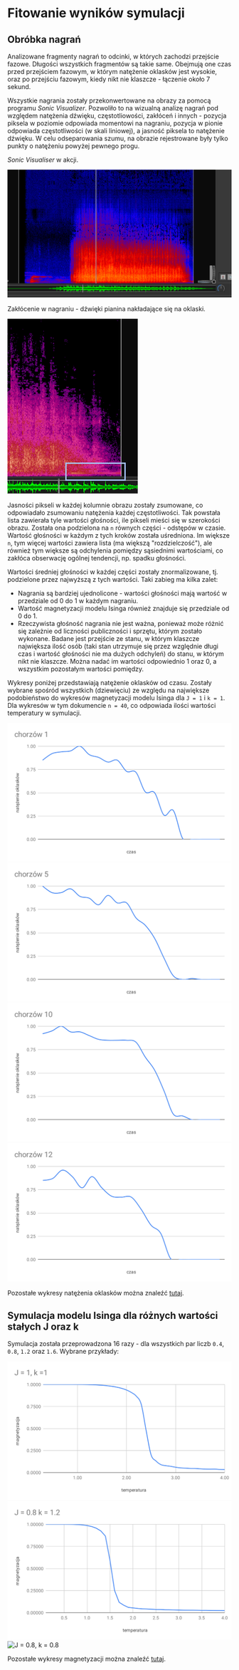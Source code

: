 


# Fitowanie wyników symulacji

## Obróbka nagrań

Analizowane fragmenty nagrań to odcinki, w których zachodzi przejście fazowe.
Długości wszystkich fragmentów są takie same. Obejmują one czas przed przejściem fazowym,
w którym natężenie oklasków jest wysokie, oraz po przejściu fazowym,
kiedy nikt nie klaszcze - łączenie około 7 sekund.


Wszystkie nagrania zostały przekonwertowane na obrazy za pomocą programu *Sonic Visualizer*.
Pozwoliło to na wizualną analizę nagrań pod względem natężenia dźwięku, częstotliowości,
zakłóceń i innych - pozycja piksela w poziomie odpowiada momentowi na nagraniu,
pozycja w pionie odpowiada częstotliwości (w skali liniowej), a jasność piksela
to natężenie dźwięku. W celu odseparowania szumu, na obrazie rejestrowane były
tylko punkty o natężeniu powyżej pewnego progu.


*Sonic Visualiser* w akcji.

![Sonic Visualiser](https://github.com/micouy/ising/blob/master/documentation/sonic-visualiser.png)


Zakłócenie w nagraniu - dźwięki pianina nakładające
się na oklaski.

![Zakłócenie](https://github.com/micouy/ising/blob/master/documentation/artefact-1.png)


Jasności pikseli w każdej kolumnie obrazu zostały zsumowane, co odpowiadało
zsumowaniu natężenia każdej częstotliwości. Tak powstała lista zawierała tyle
wartości głośności, ile pikseli mieści się w szerokości obrazu. Została ona
podzielona na `n` równych części - odstępów w czasie. Wartość głośności w każdym
z tych kroków została uśredniona. Im większe `n`, tym więcej wartości zawiera lista
(ma większą "rozdzielczość"), ale również tym większe są odchylenia pomiędzy sąsiednimi wartościami,
co zakłóca obserwację ogólnej tendencji, np. spadku głośności.


Wartości średniej głośności w każdej części zostały znormalizowane, tj. podzielone
przez najwyższą z tych wartości. Taki zabieg ma kilka zalet:

* Nagrania są bardziej ujednolicone - wartości głośności mają wartość w przedziale
  od 0 do 1 w każdym nagraniu.
* Wartość magnetyzacji modelu Isinga również znajduje się przedziale od 0 do 1.
* Rzeczywista głośność nagrania nie jest ważna, ponieważ może różnić się zależnie od liczności
  publiczności i sprzętu, którym zostało wykonane. Badane jest przejście ze stanu, w którym
  klaszcze największa ilość osób (taki stan utrzymuje się przez względnie długi czas i wartość
  głośności nie ma dużych odchyleń) do stanu, w którym nikt nie klaszcze. Można
  nadać im wartości odpowiednio 1 oraz 0, a wszystkim pozostałym wartości pomiędzy.


Wykresy poniżej przedstawiają natężenie oklasków od czasu. Zostały wybrane
spośród wszystkich (dziewięciu) ze względu na największe podobieństwo do wykresów
magnetyzacji modelu Isinga dla `J = 1` i `k = 1`. Dla wykresów w tym dokumencie
`n = 40`, co odpowiada ilości wartości temperatury w symulacji.

![Chorzów 1](https://github.com/micouy/ising/blob/master/charts/chorzow-1.svg)
![Chorzów 5](https://github.com/micouy/ising/blob/master/charts/chorzow-5.svg)
![Chorzów 10](https://github.com/micouy/ising/blob/master/charts/chorzow-10.svg)
![Chorzów 12](https://github.com/micouy/ising/blob/master/charts/chorzow-12.svg)

Pozostałe wykresy natężenia oklasków można znaleźć [tutaj](https://docs.google.com/spreadsheets/d/1Xhf7dJrlBedGPSxnQW9vLhacw0Nkq-SSAyWvmPWIYgg/edit?usp=sharing).


## Symulacja modelu Isinga dla różnych wartości stałych J oraz k

Symulacja została przeprowadzona 16 razy - dla wszystkich par liczb `0.4`, `0.8`,
`1.2` oraz `1.6`. Wybrane przykłady:

![J = 1, k = 1](https://github.com/micouy/ising/blob/master/charts/simulation-J=1-k=1.svg)
![J = 0.8, k = 1.2](https://github.com/micouy/ising/blob/master/charts/simulation-J=0.8-k=1.2.svg)
![J = 0.8, k = 0.8](https://github.com/micouy/ising/blob/master/charts/simulation-J=0.8-k=0.8.svgg)

Pozostałe wykresy magnetyzacji można znaleźć [tutaj](https://docs.google.com/spreadsheets/d/1doEWrnUNG1x7ro2eZrDH0M4yujCCvIWKe5AvqXeMVAI/edit?usp=sharing).
